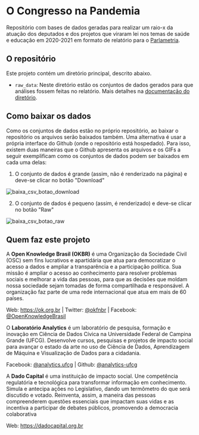 # O Congresso na Pandemia

Repositório com bases de dados geradas para realizar um raio-x da atuação dos deputados e dos projetos que viraram lei nos temas de saúde e educação em 2020-2021 em formato de relatório para o [Parlametria](https://parlametria.org.br/relatorios).

## O repositório

Este projeto contém um diretório principal, descrito abaixo.

- `raw_data`: Neste diretório estão os conjuntos de dados gerados para que análises fossem feitas no relatório. Mais detalhes na [documentação do diretório](./raw_data/README.md).

## Como baixar os dados

Como os conjuntos de dados estão no próprio repositório, ao baixar o repositório os arquivos serão baixados também. Uma alternativa é usar a própria interface do Github (onde o repositório está hospedado). Para isso, existem duas maneiras que o Github apresenta os arquivos e os GIFs a seguir exemplificam como os conjuntos de dados podem ser baixados em cada uma delas:

1. O conjunto de dados é grande (assim, não é renderizado na página) e deve-se clicar no botão "Download"

![baixa_csv_botao_download](./docs/assets/csv_download.gif)

2. O conjunto de dados é pequeno (assim, é renderizado) e deve-se clicar no botão "Raw"

![baixa_csv_botao_raw](./docs/assets/csv_raw.gif)

## Quem faz este projeto

A **Open Knowledge Brasil (OKBR)** é uma Organização da Sociedade Civil (OSC) sem fins lucrativos e apartidária que atua para democratizar o acesso a dados e ampliar a  transparência e a participação política. Sua missão é ampliar o acesso ao conhecimento para resolver problemas sociais e melhorar a vida das pessoas, para que as decisões que moldam nossa sociedade sejam tomadas de forma compartilhada e responsável. A organização faz parte de uma rede internacional que atua em mais de 60 países. 

Web: https://ok.org.br | Twitter: [@okfnbr](https://twitter.com/okfnbr) | Facebook: [@OpenKnowledgeBrasil](https://www.facebook.com/OpenKnowledgeBrasil)

O **Laboratório Analytics** é um laboratório de pesquisa, formação e inovação em Ciência de Dados Cívica na Universidade Federal de Campina Grande (UFCG). Desenvolve cursos, pesquisas e projetos de impacto social para avançar o estado da arte no uso de Ciência de Dados, Aprendizagem de Máquina e Visualização de Dados para a cidadania.

Facebook: [@analytics.ufcg](https://fb.com/analytics.ufcg/) | Github: [@analytics-ufcg](https://github.com/analytics-ufcg)

A **Dado Capital** é uma instituição de impacto social. Une competência regulatória e tecnológica para transformar informação em conhecimento. Simula e antecipa ações no Legislativo, dando um termômetro do que será discutido e votado. Reinventa, assim, a maneira das pessoas compreenderem questões essenciais que impactam suas vidas e as incentiva a participar de debates públicos, promovendo a democracia colaborativa

Web: https://dadocapital.org.br
